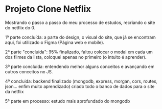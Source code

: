 # Projeto Clone Netflix
 
Mostrando o passo a passo do meu processo de estudos, recriando o site do netflix do 0.

1ª parte concluída: a parte do design, o visual do site, que já se encontram aqui, foi utilizado o Figma (Página web e mobile).

2ª parte "concluída": 95% finalizado, faltou colocar o modal em cada um dos filmes da lista, coloquei apenas no primeiro (o intuito é aprender).

3ª parte concluída: entendendo melhor alguns conceitos e avançando em outros conceitos no JS.

4ª concluida: backend finalizado (mongodb, express, morgan, cors, routes, json... enfim muito aprendizado) criado todo o banco de dados para o site da netflix

5ª parte em processo: estudo mais aprofundado do mongodb




